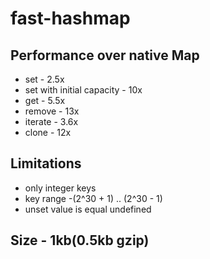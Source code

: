 # fast-hashmap

## Performance over native Map

- set - 2.5x
- set with initial capacity - 10x
- get - 5.5x
- remove - 13x
- iterate - 3.6x
- clone - 12x

## Limitations
- only integer keys
- key range -(2^30 + 1) .. (2^30 - 1)
- unset value is equal undefined

## Size - 1kb(0.5kb gzip)

